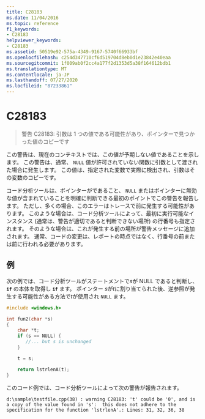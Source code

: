```yaml
---
title: C28183
ms.date: 11/04/2016
ms.topic: reference
f1_keywords:
- C28183
helpviewer_keywords:
- C28183
ms.assetid: 50519e92-575a-4349-9167-5740f66933bf
ms.openlocfilehash: c254d347710cf6d519704d8eb0d1e23842e40eaa
ms.sourcegitcommit: 1f009ab0f2cc4a177f2d1353d5a38f164612bdb1
ms.translationtype: MT
ms.contentlocale: ja-JP
ms.lasthandoff: 07/27/2020
ms.locfileid: "87233861"
---
```

# <a name="c28183"></a>C28183

> 警告 C28183: 引数は 1 つの値である可能性があり、ポインターで見つかった値のコピーです

この警告は、現在のコンテキストでは、この値が予期しない値であることを示します。 この警告は、通常、 `NULL` 値が許可されていない関数に引数として渡された場合に発生します。 この値は、指定された変数で実際に検出され、引数はその変数のコピーです。

コード分析ツールは、ポインターがであること、 `NULL` またはポインターに無効な値が含まれていることを明確に判断できる最初のポイントでこの警告を報告します。 ただし、多くの場合、このエラーはトレースで前に発生する可能性があります。 このような場合は、コード分析ツールによって、最初に実行可能なインスタンス (通常は、警告が適切であると判断できない場所) の行番号も指定されます。 そのような場合は、これが発生する前の場所が警告メッセージに追加されます。 通常、コードの変更は、レポートの時点ではなく、行番号の前または前に行われる必要があります。

## <a name="example"></a>例

次の例では、コード分析ツールがステートメントで*s*が NULL であると判断し、 **`if`** の本体を取得し **`if`** ます。 ポインター *s*が*t*に割り当てられた後、逆参照が発生する可能性がある方法で*t*が使用され `NULL` ます。

```cpp
#include <windows.h>

int fun2(char *s)
{
    char *t;
    if (s == NULL) {
       //... but s is unchanged
    }

    t = s;

    return lstrlenA(t);
}
```

このコード例では、コード分析ツールによって次の警告が報告されます。

```Output
d:\sample\testfile.cpp(38) : warning C28183: 't' could be '0', and is a copy of the value found in 's':  this does not adhere to the specification for the function 'lstrlenA'.: Lines: 31, 32, 36, 38
```
